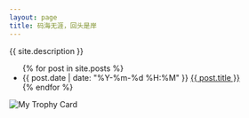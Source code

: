 ```yaml
---
layout: page
title: 码海无涯，回头是岸
---
```


<div class="meta"><span>{{ site.description }}</span></div>
<ul>
    {% for post in site.posts %}
    <li>{{ post.date | date: "%Y-%m-%d %H:%M" }} <a href="{{ site.baseurl }}{{ post.url }}">{{ post.title }}</a></li>
    {% endfor %}
</ul>

![My Trophy Card](https://card.psnprofiles.com/2/PW__1316.png)
